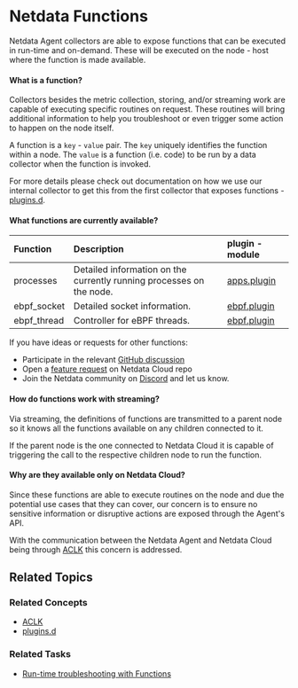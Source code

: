 <!--
title: "Netdata Functions"
sidebar_label: "Netdata Functions"
custom_edit_url: "https://github.com/netdata/netdata/blob/master/docs/cloud/netdata-functions.md"
sidebar_position: "2800"
learn_status: "Published"
learn_topic_type: "Concepts"
learn_rel_path: "Concepts"
learn_docs_purpose: "Present the Netdata Functions what these are and why they should be used."
-->

# Netdata Functions

Netdata Agent collectors are able to expose functions that can be executed in run-time and on-demand. These will be
executed on the node - host where the function is made
available.

#### What is a function?

Collectors besides the metric collection, storing, and/or streaming work are capable of executing specific routines on
request. These routines will bring additional information
to help you troubleshoot or even trigger some action to happen on the node itself.

A function is a  `key`  -  `value`  pair. The  `key`  uniquely identifies the function within a node. The  `value`  is a
function (i.e. code) to be run by a data collector when
the function is invoked.

For more details please check out documentation on how we use our internal collector to get this from the first collector that exposes
functions - [plugins.d](https://github.com/netdata/netdata/blob/master/collectors/plugins.d/README.md#function).

#### What functions are currently available?

| Function | Description | plugin - module |
| :-- | :-- | :-- |
| processes | Detailed information on the currently running processes on the node. | [apps.plugin](https://github.com/netdata/netdata/blob/master/collectors/apps.plugin/README.md) |
| ebpf_socket | Detailed socket information. | [ebpf.plugin](https://github.com/netdata/netdata/blob/master/collectors/ebpf.plugin/README.md#function) |
| ebpf_thread | Controller for eBPF threads. | [ebpf.plugin](https://github.com/netdata/netdata/blob/master/collectors/ebpf.plugin/README.md#function) |

If you have ideas or requests for other functions:
* Participate in the relevant [GitHub discussion](https://github.com/netdata/netdata/discussions/14412)
* Open a [feature request](https://github.com/netdata/netdata-cloud/issues/new?assignees=&labels=feature+request%2Cneeds+triage&template=FEAT_REQUEST.yml&title=%5BFeat%5D%3A+) on Netdata Cloud repo
* Join the Netdata community on [Discord](https://discord.com/invite/mPZ6WZKKG2) and let us know.

#### How do functions work with streaming?

Via streaming, the definitions of functions are transmitted to a parent node so it knows all the functions available on
any children connected to it.

If the parent node is the one connected to Netdata Cloud it is capable of triggering the call to the respective children
node to run the function.

#### Why are they available only on Netdata Cloud?

Since these functions are able to execute routines on the node and due the potential use cases that they can cover, our
concern is to ensure no sensitive
information or disruptive actions are exposed through the Agent's API.

With the communication between the Netdata Agent and Netdata Cloud being
through [ACLK](https://github.com/netdata/netdata/blob/master/aclk/README.md) this
concern is addressed.

## Related Topics

### **Related Concepts**

- [ACLK](https://github.com/netdata/netdata/blob/master/aclk/README.md)
- [plugins.d](https://github.com/netdata/netdata/blob/master/collectors/plugins.d/README.md)

### Related Tasks

- [Run-time troubleshooting with Functions](https://github.com/netdata/netdata/blob/master/docs/cloud/runtime-troubleshooting-with-functions.md)
